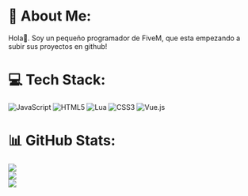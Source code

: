 # 💫 About Me:
Hola👋. Soy un pequeño programador de FiveM, que esta empezando a subir sus proyectos en github!


# 💻 Tech Stack:
![JavaScript](https://img.shields.io/badge/javascript-%23323330.svg?style=for-the-badge&logo=javascript&logoColor=%23F7DF1E) ![HTML5](https://img.shields.io/badge/html5-%23E34F26.svg?style=for-the-badge&logo=html5&logoColor=white) ![Lua](https://img.shields.io/badge/lua-%232C2D72.svg?style=for-the-badge&logo=lua&logoColor=white) ![CSS3](https://img.shields.io/badge/css3-%231572B6.svg?style=for-the-badge&logo=css3&logoColor=white) ![Vue.js](https://img.shields.io/badge/vue.js-%2335495e.svg?style=for-the-badge&logo=vuedotjs&logoColor=%234FC08D)
# 📊 GitHub Stats:
![](https://github-readme-stats.vercel.app/api?username=ComPanda1&theme=dark&hide_border=false&include_all_commits=false&count_private=false)<br/>
![](https://github-readme-streak-stats.herokuapp.com/?user=ComPanda1&theme=dark&hide_border=false)<br/>
![](https://github-readme-stats.vercel.app/api/top-langs/?username=ComPanda1&theme=dark&hide_border=false&include_all_commits=false&count_private=false&layout=compact)

<!-- Proudly created with GPRM ( https://gprm.itsvg.in ) -->
